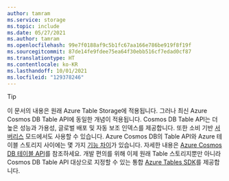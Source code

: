 ```yaml
---
author: tamram
ms.service: storage
ms.topic: include
ms.date: 05/27/2021
ms.author: tamram
ms.openlocfilehash: 99e7f0188af9c5b1fc67aa166e786be919f8f19f
ms.sourcegitcommit: 87de14fe9fdee75ea64f30ebb516cf7edad0cf87
ms.translationtype: HT
ms.contentlocale: ko-KR
ms.lasthandoff: 10/01/2021
ms.locfileid: "129378246"
---
```

> [!TIP]
> 이 문서의 내용은 원래 Azure Table Storage에 적용됩니다. 그러나 최신 Azure Cosmos DB Table API에 동일한 개념이 적용됩니다. Cosmos DB Table API는 더 높은 성능과 가용성, 글로벌 배포 및 자동 보조 인덱스를 제공합니다. 또한 소비 기반 [서버리스](../articles/cosmos-db/serverless.md) 모드에서도 사용할 수 있습니다. Azure Cosmos DB의 Table API와 Azure 테이블 스토리지 사이에는 몇 가지 [기능 차이](../articles/cosmos-db/table/introduction.md
)가 있습니다. 자세한 내용은 [Azure Cosmos DB 테이블 API](../articles/cosmos-db/table-introduction.md)를 참조하세요. 개발 편의를 위해 이제 원래 Table 스토리지뿐만 아니라 Cosmos DB Table API 대상으로 지정할 수 있는 통합 [Azure Tables SDK](https://devblogs.microsoft.com/azure-sdk/announcing-the-new-azure-data-tables-libraries/)를 제공합니다. 
